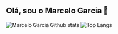 ## Olá, sou o Marcelo Garcia 👋

![Marcelo Garcia Github stats](https://github-readme-stats.vercel.app/api?username=slabcouski&show_icons=true&theme=gruvbox_light)
![Top Langs](https://github-readme-stats.vercel.app/api/top-langs/?username=slabcouski&hide_progress=true&theme=gruvbox_light)

<!---
slabcouski/slabcouski is a ✨ special ✨ repository because its `README.md` (this file) appears on your GitHub profile.
You can click the Preview link to take a look at your changes.
--->
